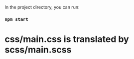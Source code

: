 In the project directory, you can run:

### `npm start`

# css/main.css is translated by scss/main.scss